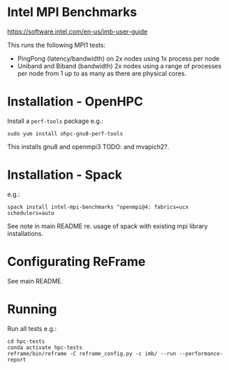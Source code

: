 # Intel MPI Benchmarks

https://software.intel.com/en-us/imb-user-guide

This runs the following MPI1 tests:
- PingPong (latency/bandwidth) on 2x nodes using 1x process per node
- Uniband and Biband (bandwidth) 2x nodes using a range of processes per node from 1 up to as many as there are physical cores.

# Installation - OpenHPC

Install a `perf-tools` package e.g.:

    sudo yum install ohpc-gnu8-perf-tools

This installs gnu8 and openmpi3 TODO: and mvapich2?.

# Installation - Spack

e.g.:

    spack install intel-mpi-benchmarks ^openmpi@4: fabrics=ucx schedulers=auto

See note in main README re. usage of spack with existing mpi library installations.

# Configurating ReFrame

See main README.

# Running

Run all tests e.g.:
        
    cd hpc-tests
    conda activate hpc-tests
    reframe/bin/reframe -C reframe_config.py -c imb/ --run --performance-report
